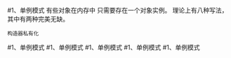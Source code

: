 #1、单例模式
    有些对象在内存中 只需要存在一个对象实例。
    理论上有八种写法，其中有两种完美无缺。
    
    构造器私有化
    
#1、单例模式
#1、单例模式
#1、单例模式
#1、单例模式
#1、单例模式
